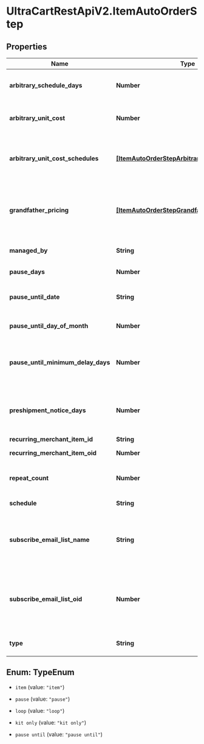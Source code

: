 # UltraCartRestApiV2.ItemAutoOrderStep

## Properties

Name | Type | Description | Notes
------------ | ------------- | ------------- | -------------
**arbitrary_schedule_days** | **Number** | If the schedule is arbitrary, then this is the number of days | [optional] 
**arbitrary_unit_cost** | **Number** | Arbitrary unit cost used to override the regular item cost | [optional] 
**arbitrary_unit_cost_schedules** | [**[ItemAutoOrderStepArbitraryUnitCostSchedule]**](ItemAutoOrderStepArbitraryUnitCostSchedule.md) | Arbitrary unit costs schedules for more advanced discounting by rebill attempt | [optional] 
**grandfather_pricing** | [**[ItemAutoOrderStepGrandfatherPricing]**](ItemAutoOrderStepGrandfatherPricing.md) | Grand-father pricing configuration if the rebill schedule has changed over time | [optional] 
**managed_by** | **String** | Managed by (defaults to UltraCart) | [optional] 
**pause_days** | **Number** | Number of days to pause | [optional] 
**pause_until_date** | **String** | Wait for this step to happen until the specified date | [optional] 
**pause_until_day_of_month** | **Number** | Pause until a specific day of the month | [optional] 
**pause_until_minimum_delay_days** | **Number** | Pause at least this many days between the last order and the calculated next day of month | [optional] 
**preshipment_notice_days** | **Number** | If set, a pre-shipment notice is sent to the customer this many days in advance | [optional] 
**recurring_merchant_item_id** | **String** | Item id to rebill | [optional] 
**recurring_merchant_item_oid** | **Number** | Item object identifier to rebill | [optional] 
**repeat_count** | **Number** | Number of times to rebill.  Last step can be null for infinite | [optional] 
**schedule** | **String** | Frequency of the rebill | [optional] 
**subscribe_email_list_name** | **String** | Email list name to subscribe the customer to when the rebill occurs (decommissioned email engine) | [optional] 
**subscribe_email_list_oid** | **Number** | Email list identifier to subscribe the customer to when this rebill occurs (decommissioned email engine) | [optional] 
**type** | **String** | Type of step (item, kit only, loop or pause) | [optional] 



## Enum: TypeEnum


* `item` (value: `"item"`)

* `pause` (value: `"pause"`)

* `loop` (value: `"loop"`)

* `kit only` (value: `"kit only"`)

* `pause until` (value: `"pause until"`)




